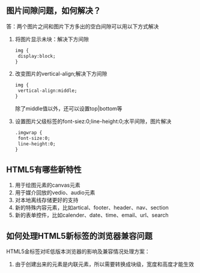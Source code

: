 ## 图片间隙问题，如何解决？

答：两个图片之间和图片下方多出的空白间隙可以用以下方式解决

1. 将图片显示未块：解决下方间隙

   ~~~html
   img {
   	display:block;
   }
   ~~~

2. 改变图片的vertical-align;解决下方间隙

   ~~~html
   img {
   	vertical-align:middle;
   }
   ~~~

   除了middle值以外，还可以设置top|bottom等

3. 设置图片父级标签的font-siez:0;line-height:0;水平间隙，图片解决

   ~~~html
   .imgwrap {
   	font-size:0;
   	line-height:0;
   }
   ~~~

## HTML5有哪些新特性

1. 用于绘图元素的canvas元素
2. 用于媒介回放的vedio、audio元素
3. 对本地离线存储更好的支持
4. 新的特殊内容元素，比如artical、footer、header、nav、section
5. 新的表单控件，比如calender、date、time、email、url、search

## 如何处理HTML5新标签的浏览器兼容问题

HTML5金标签对IE低版本浏览器的影响及兼容情况处理方案：

1. 由于创建出来的元素是内联元素，所以需要转换成块级，宽度和高度才能生效